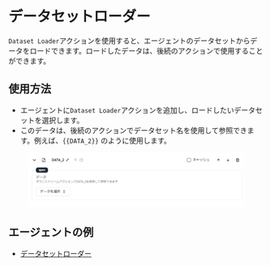 # データセットローダー

`Dataset Loader`アクションを使用すると、エージェントのデータセットからデータをロードできます。ロードしたデータは、後続のアクションで使用することができます。

## 使用方法

- エージェントに`Dataset Loader`アクションを追加し、ロードしたいデータセットを選択します。
- このデータは、後続のアクションでデータセット名を使用して参照できます。例えば、`{{DATA_2}}` のように使用します。

<figure><img src="../../../../images/screenshot-20240627-163853.png"></figure>

## エージェントの例

<!-- 使用方法を理解するための例となるエージェントを提供します。 -->

- [データセットローダー](https://rebyte.ai/p/21b2295005587a5375d8/callable/fa56c8cf3f2080ef08d4/editor)
